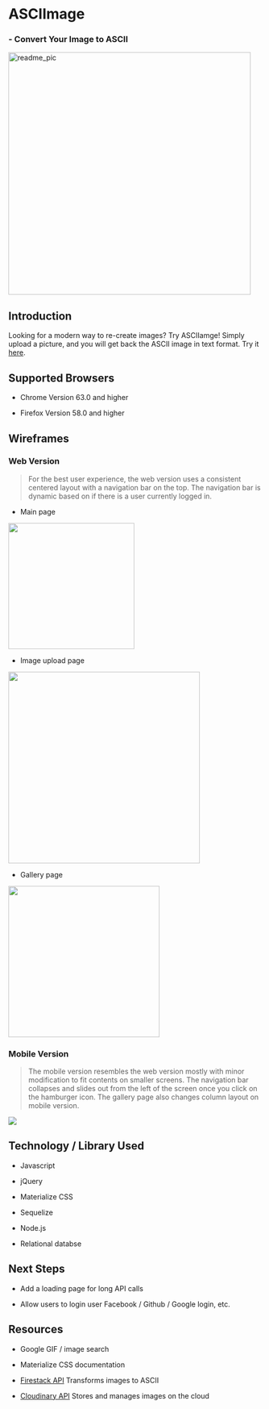 # ASCIImage
###  - Convert Your Image to ASCII
<img width="481" alt="readme_pic" src="https://user-images.githubusercontent.com/35155255/36921325-cdfbb1aa-1e18-11e8-8ffe-2c64ea469747.png">


## Introduction
Looking for a modern way to re-create images? Try ASCIIamge! Simply upload a picture, and you will get back the ASCII image in text format. Try it [here](https://asciiamge.herokuapp.com/).

## Supported Browsers

- Chrome Version 63.0 and higher

- Firefox Version 58.0 and higher

## Wireframes
### Web Version
>For the best user experience, the web version uses a consistent centered layout with a navigation bar on the top. The navigation bar is dynamic based on if there is a user currently logged in.

- Main page
<img src="https://user-images.githubusercontent.com/35155255/36921109-f713b6ce-1e17-11e8-8029-21f8b723e82b.png" height="250">

- Image upload page
<img src="https://user-images.githubusercontent.com/35155255/36921102-ef25012a-1e17-11e8-8477-8d3499aca05b.png" width="380">

- Gallery page
<img src="https://user-images.githubusercontent.com/35155255/36921115-f9f4ce46-1e17-11e8-89c7-e69091d1b35e.png" width="300">

### Mobile Version
>The mobile version resembles the web version mostly with minor modification to fit contents on smaller screens. The navigation bar collapses and slides out from the left of the screen once you click on the hamburger icon. The gallery page also changes column layout on mobile version.
<img src="https://user-images.githubusercontent.com/35155255/36921116-fc7ad3a4-1e17-11e8-9dd4-9887c9ae6f8b.png">

## Technology / Library Used

- Javascript

- jQuery

- Materialize CSS
- Sequelize
- Node.js
- Relational databse

## Next Steps

- Add a loading page for long API calls

- Allow users to login user Facebook / Github / Google login, etc.

## Resources

- Google GIF / image search

- Materialize CSS documentation
- [Firestack API](https://blog.filestack.com/api/an-api-to-convert-any-image-into-ascii/) Transforms images to ASCII
- [Cloudinary API](https://cloudinary.com/) Stores and manages images on the cloud




